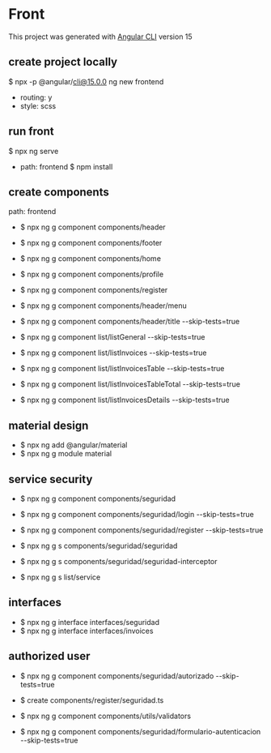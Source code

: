 # Front
This project was generated with [Angular CLI](https://github.com/angular/angular-cli) version 15

## create project locally
$ npx -p @angular/cli@15.0.0 ng new frontend
* routing: y
* style: scss

## run front
$ npx ng serve

- path: frontend
$ npm install

## create components
path: frontend
* $ npx ng g component components/header
* $ npx ng g component components/footer
* $ npx ng g component components/home
* $ npx ng g component components/profile
* $ npx ng g component components/register

* $ npx ng g component components/header/menu
* $ npx ng g component components/header/title --skip-tests=true

* $ npx ng g component list/listGeneral --skip-tests=true
* $ npx ng g component list/listInvoices --skip-tests=true
* $ npx ng g component list/listInvoicesTable --skip-tests=true
* $ npx ng g component list/listInvoicesTableTotal --skip-tests=true
* $ npx ng g component list/listInvoicesDetails --skip-tests=true

## material design
* $ npx ng add @angular/material
* $ npx ng g module material

## service security
* $ npx ng g component components/seguridad
* $ npx ng g component components/seguridad/login --skip-tests=true
* $ npx ng g component components/seguridad/register --skip-tests=true

* $ npx ng g s components/seguridad/seguridad
* $ npx ng g s components/seguridad/seguridad-interceptor

* $ npx ng g s list/service

## interfaces
* $ npx ng g interface interfaces/seguridad
* $ npx ng g interface interfaces/invoices

## authorized user
* $ npx ng g component components/seguridad/autorizado --skip-tests=true

* $ create components/register/seguridad.ts

* $ npx ng g component components/utils/validators
* $ npx ng g component components/seguridad/formulario-autenticacion --skip-tests=true

